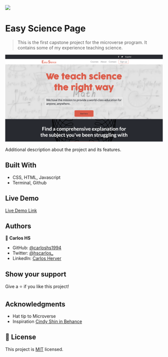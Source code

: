 ![](https://img.shields.io/badge/Microverse-blueviolet)

# Easy Science Page

> This is the first capstone project for the microverse program. It contains some of my experience teaching science.

![screenshot](assets/preview.png)

Additional description about the project and its features.

## Built With

- CSS, HTML, Javascript
- Terminal, Github 

## Live Demo

[Live Demo Link](https://carloshs1994.github.io/easyscience/)

## Authors

👤 **Carlos HS**

- GitHub: [@carloshs1994](https://github.com/carloshs1994)
- Twitter: [@hscarlos_]()
- LinkedIn: [Carlos Herver]()

## Show your support

Give a ⭐️ if you like this project!

## Acknowledgments

- Hat tip to Microverse
- Inspiration [Cindy Shin in Behance](https://www.behance.net/gallery/29845175/CC-Global-Summit-2015)

## 📝 License

This project is [MIT](./MIT.md) licensed.
